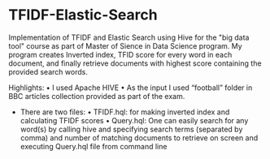 # TFIDF-Elastic-Search
Implementation of TFIDF and Elastic Search using Hive for the "big data tool" course as part of Master of Sience in Data Science program.
My program creates Inverted index, TFID score for every word in each document, and finally retrieve documents with highest score containing the provided search words.

Highlights:
•	I used Apache HIVE 
•	As the input I used “football” folder in BBC articles collection provided as part of the exam.
- There are two files:
  •	TFIDF.hql: for making inverted index and calculating TFIDF scores
  •	Query.hql: One can easily search for any word(s) by calling hive and specifying search terms (separated by comma) and number of matching documents to retrieve on screen and executing Query.hql file from command line
